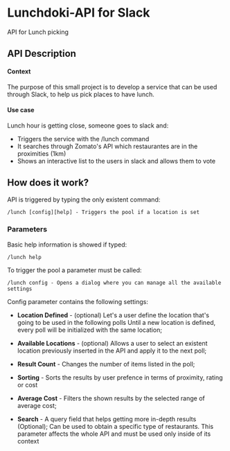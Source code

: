 # Lunchdoki-API for Slack
API for Lunch picking

## API Description
#### Context
The purpose of this small project is to develop a service that can be used through Slack, to help us pick places to have lunch.

#### Use case
Lunch hour is getting close, someone goes to slack and:

- Triggers the service with the /lunch command
- It searches through Zomato's API which restaurantes are in the proximities (1km)
- Shows an interactive list to the users in slack and allows them to vote 
 
## How does it work?

API is triggered by typing the only existent command:

`/lunch [config][help] - Triggers the pool if a location is set`

### Parameters

Basic help information is showed if typed:

`/lunch help`

To trigger the pool a parameter must be called:

`/lunch config - Opens a dialog where you can manage all the available settings`

Config parameter contains the following settings:

- **Location Defined** - (optional) Let's a user define the location that's going to be used in the following polls
Until a new location is defined, every poll will be initialized with the same location;

- **Available Locations** - (optional) Allows a user to select an existent location previously inserted in the API and apply 
it to the next poll;

- **Result Count** - Changes the number of items listed in the poll;

- **Sorting** - Sorts the results by user prefence in terms of proximity, rating or cost

- **Average Cost** - Filters the shown results by the selected range of average cost;

- **Search** - A query field that helps getting more in-depth results (Optional); Can be used to obtain a specific type of restaurants. This parameter affects the whole API and must be used only inside of its context